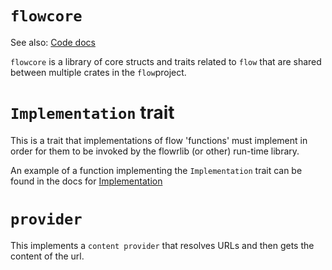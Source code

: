 # `flowcore`

See also: [Code docs](http://andrewdavidmackenzie.github.io/flow/code/doc/flowcore/index.html)

`flowcore` is a library of core structs and traits related to `flow` that are shared between multiple
crates in the `flow`project.

# `Implementation` trait

This is a trait that implementations of flow 'functions' must implement in order for them to be invoked
by the flowrlib (or other) run-time library.

An example of a function implementing the `Implementation` trait can be found in the
docs for [Implementation](http://andrewdavidmackenzie.github.io/flow/code/doc/flowcore/trait.Implementation.html)

# `provider`
This implements a `content provider` that resolves URLs and then gets the content of the url.